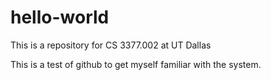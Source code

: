 # hello-world
This is a repository for CS 3377.002 at UT Dallas

This is a test of github to get myself familiar with the system.
